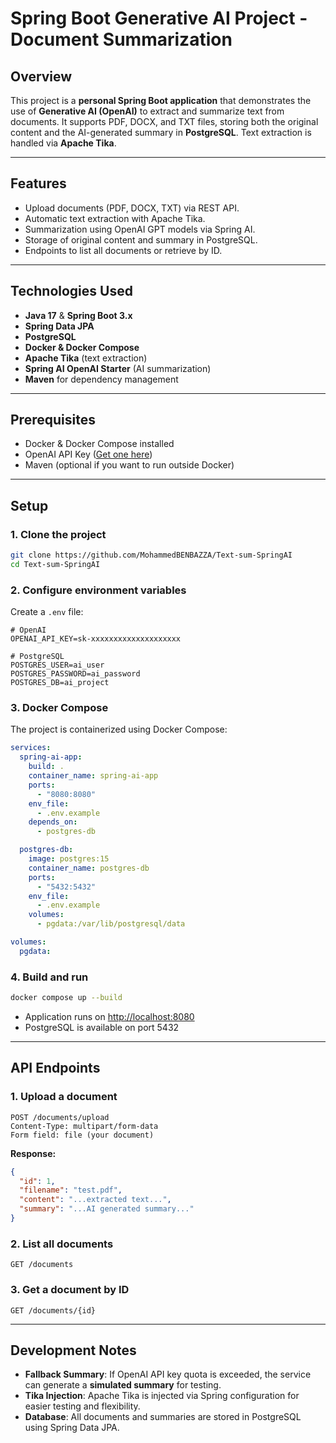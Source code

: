 
# Spring Boot Generative AI Project - Document Summarization

## Overview

This project is a **personal Spring Boot application** that demonstrates the use of **Generative AI (OpenAI)** to extract and summarize text from documents. It supports PDF, DOCX, and TXT files, storing both the original content and the AI-generated summary in **PostgreSQL**. Text extraction is handled via **Apache Tika**.

---

## Features

- Upload documents (PDF, DOCX, TXT) via REST API.
- Automatic text extraction with Apache Tika.
- Summarization using OpenAI GPT models via Spring AI.
- Storage of original content and summary in PostgreSQL.
- Endpoints to list all documents or retrieve by ID.

---

## Technologies Used

- **Java 17** & **Spring Boot 3.x**
- **Spring Data JPA**
- **PostgreSQL**
- **Docker & Docker Compose**
- **Apache Tika** (text extraction)
- **Spring AI OpenAI Starter** (AI summarization)
- **Maven** for dependency management

---

## Prerequisites

- Docker & Docker Compose installed
- OpenAI API Key ([Get one here](https://platform.openai.com/account/api-keys))
- Maven (optional if you want to run outside Docker)

---

## Setup

### 1. Clone the project

```bash
git clone https://github.com/MohammedBENBAZZA/Text-sum-SpringAI
cd Text-sum-SpringAI
```

### 2. Configure environment variables

Create a `.env` file:

```env
# OpenAI
OPENAI_API_KEY=sk-xxxxxxxxxxxxxxxxxxxx

# PostgreSQL
POSTGRES_USER=ai_user
POSTGRES_PASSWORD=ai_password
POSTGRES_DB=ai_project
```

### 3. Docker Compose

The project is containerized using Docker Compose:

```yaml
services:
  spring-ai-app:
    build: .
    container_name: spring-ai-app
    ports:
      - "8080:8080"
    env_file:
      - .env.example
    depends_on:
      - postgres-db

  postgres-db:
    image: postgres:15
    container_name: postgres-db
    ports:
      - "5432:5432"
    env_file:
      - .env.example
    volumes:
      - pgdata:/var/lib/postgresql/data

volumes:
  pgdata:
```

### 4. Build and run

```bash
docker compose up --build
```

- Application runs on [http://localhost:8080](http://localhost:8080)  
- PostgreSQL is available on port 5432

---

## API Endpoints

### 1. Upload a document

```http
POST /documents/upload
Content-Type: multipart/form-data
Form field: file (your document)
```

**Response:**

```json
{
  "id": 1,
  "filename": "test.pdf",
  "content": "...extracted text...",
  "summary": "...AI generated summary..."
}
```

### 2. List all documents

```http
GET /documents
```

### 3. Get a document by ID

```http
GET /documents/{id}
```

---

## Development Notes

- **Fallback Summary**: If OpenAI API key quota is exceeded, the service can generate a **simulated summary** for testing.  
- **Tika Injection**: Apache Tika is injected via Spring configuration for easier testing and flexibility.  
- **Database**: All documents and summaries are stored in PostgreSQL using Spring Data JPA.
